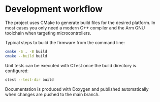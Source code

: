 # Development workflow

The project uses CMake to generate build files for the desired platform.
In most cases you only need a modern C++ compiler and the Arm GNU toolchain
when targeting microcontrollers.

Typical steps to build the firmware from the command line:

```bash
cmake -S . -B build
cmake --build build
```

Unit tests can be executed with CTest once the build directory is configured:

```bash
ctest --test-dir build
```

Documentation is produced with Doxygen and published automatically
when changes are pushed to the main branch.
